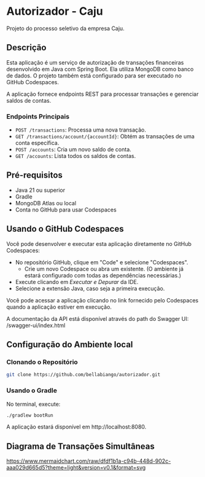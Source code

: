 # Autorizador - Caju
Projeto do processo seletivo da empresa Caju.

## Descrição
Esta aplicação é um serviço de autorização de transações financeiras desenvolvido em Java com Spring Boot. Ela utiliza MongoDB como banco de dados. 
O projeto também está configurado para ser executado no GitHub Codespaces.

A aplicação fornece endpoints REST para processar transações e gerenciar saldos de contas.

### **Endpoints Principais**

- `POST /transactions`: Processa uma nova transação.
- `GET /transactions/account/{accountId}`: Obtém as transações de uma conta específica.
- `POST /accounts`: Cria um novo saldo de conta.
- `GET /accounts`: Lista todos os saldos de contas.

## Pré-requisitos
- Java 21 ou superior
- Gradle
- MongoDB Atlas ou local
- Conta no GitHub para usar Codespaces


## Usando o GitHub Codespaces
Você pode desenvolver e executar esta aplicação diretamente no GitHub Codespaces:

 - No repositório GitHub, clique em "Code" e selecione "Codespaces".
   - Crie um novo Codespace ou abra um existente. (O ambiente já estará configurado com todas as dependências necessárias.)
 - Execute clicando em *Executar e Depurar* da IDE.
 - Selecione a extensão Java, caso seja a primeira execução.

Você pode acessar a aplicação clicando no link fornecido pelo Codespaces quando a aplicação estiver em execução.

A documentação da API está disponível através do path do Swagger UI: /swagger-ui/index.html


## Configuração do Ambiente local

### Clonando o Repositório

```bash
git clone https://github.com/bellabiango/autorizador.git
```

### Usando o Gradle
No terminal, execute:

```bash
./gradlew bootRun
```
A aplicação estará disponível em http://localhost:8080.


## Diagrama de Transações Simultâneas
https://www.mermaidchart.com/raw/dfdf1b1a-c94b-448d-902c-aaa029d665d5?theme=light&version=v0.1&format=svg





